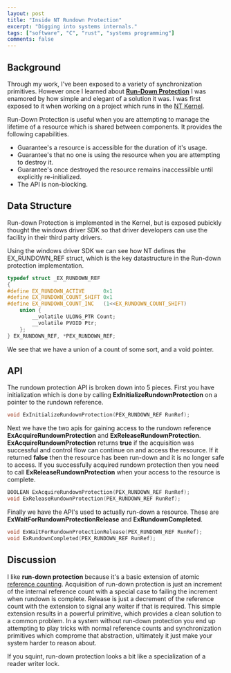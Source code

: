 ```yaml
---
layout: post
title: "Inside NT Rundown Protection"
excerpt: "Digging into systems internals."
tags: ["software", "C", "rust", "systems programming"]
comments: false
---
```


## Background

Through my work, I've been exposed to a variety of synchronization primitives.
However once I learned about [__Run-Down Protection__][run-down-link] I was enamored
by how simple and elegant of a solution it was. I was first exposed to it when working
on a project which runs in the [NT Kernel][nt-kernel-link].

Run-Down Protection is useful when you are attempting to manage the lifetime of a
resource which is shared between components. It provides the following capabilities.

* Guarantee's a resource is accessible for the duration of it's usage.
* Guarantee's that no one is using the resource when you are attempting to destroy it.
* Guarantee's once destroyed the resource remains inaccessilble until explicitly re-initialized.
* The API is non-blocking.

## Data Structure

Run-down Protection is implemented in the Kernel, but is exposed pubickly thought the windows
driver SDK so that driver developers can use the facility in their third party drivers.

Using the windows driver SDK we can see how NT defines the EX_RUNDOWN_REF struct, which is the
key datastructure in the Run-down protection implementation.

```c
typedef struct _EX_RUNDOWN_REF
{
#define EX_RUNDOWN_ACTIVE      0x1
#define EX_RUNDOWN_COUNT_SHIFT 0x1
#define EX_RUNDOWN_COUNT_INC   (1<<EX_RUNDOWN_COUNT_SHIFT)
    union {
        __volatile ULONG_PTR Count;
        __volatile PVOID Ptr;
    };
} EX_RUNDOWN_REF, *PEX_RUNDOWN_REF;
```

We see that we have a union of a count of some sort, and a void pointer.

## API

The rundown protection API is broken down into 5 pieces.
First you have initialization which is done by calling __ExInitializeRundownProtection__
on a pointer to the rundown reference.

```c
void ExInitializeRundownProtection(PEX_RUNDOWN_REF RunRef);
```

Next we have the two apis for gaining access to the rundown reference
__ExAcquireRundownProtection__ and __ExReleaseRundownProtection__. 
__ExAcquireRundownProtection__ returns __true__ if the acquisition was successful
and control flow can continue on and access the resource. If it returned
__false__ then the resource has been run-down and it is no longer safe
to access. If you successfully acquired rundown protection then you need
to call __ExReleaseRundownProtection__ when your access to the resource is complete.

```c
BOOLEAN ExAcquireRundownProtection(PEX_RUNDOWN_REF RunRef);
void ExReleaseRundownProtection(PEX_RUNDOWN_REF RunRef);
```

Finally we have the API's used to actually run-down a resource. These are 
__ExWaitForRundownProtectionRelease__ and __ExRundownCompleted__. 

```c
void ExWaitForRundownProtectionRelease(PEX_RUNDOWN_REF RunRef);
void ExRundownCompleted(PEX_RUNDOWN_REF RunRef); 
```

## Discussion

I like __run-down protection__ because it's a basic extension of atomic
[reference counting][ref-count-link]. Acquisition of run-down protection
is just an increment of the internal reference count with a special case
to failing the increment when rundown is complete. Release is just a decrement
of the reference count with the extension to signal any waiter if that is
required. This simple extension results in a powerful primitive, which
provides a clean solution to a common problem. In a system without run-down
protection you end up attempting to play tricks with normal reference counts
and synchronization primitives which comprome that abstraction, ultimately it
just make your system harder to reason about.

If you squint, run-down protection looks a bit like a specialization of a
reader writer lock.

[run-down-link]: https://docs.microsoft.com/en-us/windows-hardware/drivers/kernel/run-down-protection
[nt-kernel-link]: https://en.wikipedia.org/wiki/Windows_NT
[ref-count-link]: https://en.wikipedia.org/wiki/Reference_counting
[reactos-link]: https://github.com/reactos/reactos/blob/master/ntoskrnl/ex/rundown.c

